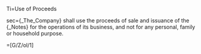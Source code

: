Ti=Use of Proceeds

sec={_The_Company} shall use the proceeds of sale and issuance of the {_Notes} for the operations of its business, and not for any personal, family or household purpose.

=[G/Z/ol/1]
